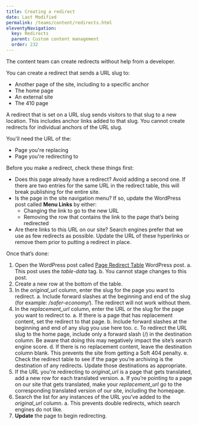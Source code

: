 ```yaml
---
title: Creating a redirect
date: Last Modified 
permalink: /teams/content/redirects.html
eleventyNavigation:
  key: Redirects
  parent: Custom content management
  order: 232
---
```


The content team can create redirects without help from a developer.

You can create a redirect that sends a URL slug to: 

* Another page of the site, including to a specific anchor
* The home page
* An external site
* The 410 page

A redirect that is set on a URL slug sends visitors to that slug to a new location. This includes anchor links added to that slug. You cannot create redirects for individual anchors of the URL slug.

You'll need the URL of the:

* Page you're replacing
* Page you're redirecting to

Before you make a redirect, check these things first:

* Does this page already have a redirect? Avoid adding a second one. If there are two entries for the same URL in the redirect table, this will break publishing for the entire site.
* Is the page in the site navigation menu? If so, update the WordPress post called **Menu Links** by either:
  * Changing the link to go to the new URL
  * Removing the row that contains the link to the page that’s being redirected
* Are there links to this URL on our site? Search engines prefer that we use as few redirects as possible. Update the URL of these hyperlinks or remove them prior to putting a redirect in place.

Once that’s done:

1. Open the WordPress post called [Page Redirect Table](https://as-go-covid19-d-001.azurewebsites.net/wp-admin/post.php?post=1933&action=edit) WordPress post.
  a. This post uses the _table-data_ tag. 
  b. You cannot stage changes to this post.
2. Create a new row at the bottom of the table.
3. In the _original_url_ column, enter the slug for the page you want to redirect.
  a. Include forward slashes at the beginning and end of the slug (for example: _/safer-economy/_). The redirect will not work without them.
4. In the _replacement_url_ column, enter the URL or the slug for the page you want to redirect to.
  a. If there is a page that has replacement content, set the redirect to that page.
  b. Include forward slashes at the beginning and end of any slug you use here too.
  c. To redirect the URL slug to the home page, include only a forward slash (/) in the destination column. Be aware that doing this may negatively impact the site’s search engine score.
  d. If there is no replacement content, leave the destination column blank. This prevents the site from getting a Soft 404 penalty.
  e. Check the redirect table to see if the page you’re archiving is the destination of any redirects. Update those destinations as appropriate.
5. If the URL you're redirecting to _original_url_ is a page that gets translated, add a new row for each translated version.
  a. If you’re pointing to a page on our site that gets translated, make your _replacement_url_ go to the corresponding translated version of our site, including the homepage.
7. Search the list for any instances of the URL you’ve added to the _original_url_ column.
  a. This prevents double redirects, which search engines do not like.
8. **Update** the page to begin redirecting.
